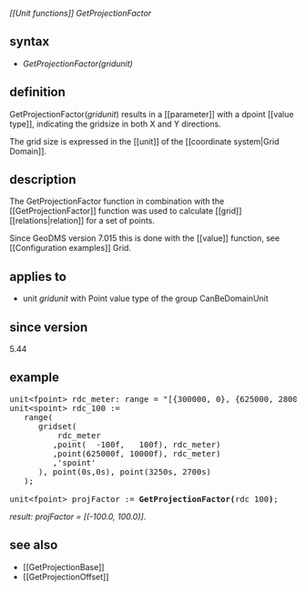 *[[Unit functions]] GetProjectionFactor*

## syntax

- *GetProjectionFactor(*gridunit*)*

## definition

GetProjectionFactor(*gridunit*) results in a [[parameter]] with a dpoint [[value type]], indicating the gridsize in both X and Y directions.

The grid size is expressed in the [[unit]] of the [[coordinate system|Grid Domain]].

## description

The GetProjectionFactor function in combination with the [[GetProjectionFactor]] function was used to calculate [[grid]] [[relations|relation]] for a set of points.

Since GeoDMS version 7.015 this is done with the [[value]] function, see [[Configuration examples]] Grid.

## applies to

- unit *gridunit* with Point value type of the group CanBeDomainUnit

## since version

5.44

## example

<pre>
unit&lt;fpoint&gt; rdc_meter: range = "[{300000, 0}, {625000, 280000})";
unit&lt;spoint&gt; rdc_100 :=
   range(
      gridset(
          rdc_meter
         ,point(  -100f,   100f), rdc_meter)
         ,point(625000f, 10000f), rdc_meter)
         ,'spoint'
      ), point(0s,0s), point(3250s, 2700s)
   );

unit&lt;fpoint&gt; projFactor := <B>GetProjectionFactor(</B>rdc_100<B>)</B>;
</pre>

*result: projFactor = [(-100.0, 100.0)]*.

## see also

- [[GetProjectionBase]]
- [[GetProjectionOffset]]